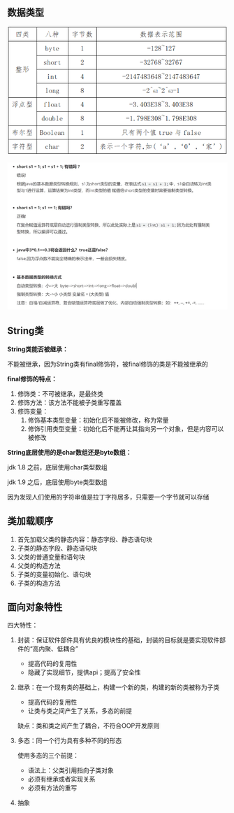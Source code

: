 ## 数据类型

![img](./Java%E5%9F%BA%E7%A1%80.assets/419f2543c98844659aa6f0a66ac7b88c.png)

![image-20230625151822640](./Java%E5%9F%BA%E7%A1%80.assets/image-20230625151822640.png)

## String类

**String类能否被继承：**

不能被继承，因为String类有final修饰符，被final修饰的类是不能被继承的

**final修饰的特点：**

1. 修饰类：不可被继承，是最终类
2. 修饰方法：该方法不能被子类重写覆盖
3. 修饰变量：
   1. 修饰基本类型变量：初始化后不能被修改，称为常量
   2. 修饰引用类型变量：初始化后不能再让其指向另一个对象，但是内容可以被修改

**String底层使用的是char数组还是byte数组：**

jdk 1.8 之前，底层使用char类型数组

jdk 1.9 之后，底层使用byte类型数组

因为发现人们使用的字符串值是拉丁字符居多，只需要一个字节就可以存储

## 类加载顺序

1. 首先加载父类的静态内容：静态字段、静态语句块
2. 子类的静态字段、静态语句块
3. 父类的普通变量和语句块
4. 父类的构造方法
5. 子类的变量初始化、语句块
6. 子类的构造方法

## 面向对象特性

四大特性：

1. 封装：保证软件部件具有优良的模块性的基础，封装的目标就是要实现软件部件的“高内聚、低耦合”

   - 提高代码的复用性
   - 隐藏了实现细节，提供api；提高了安全性

2. 继承：在一个现有类的基础上，构建一个新的类，构建的新的类被称为子类

   - 提高代码的复用性
   - 让类与类之间产生了关系，多态的前提

   缺点：类和类之间产生了耦合，不符合OOP开发原则

3. 多态：同一个行为具有多种不同的形态

   使用多态的三个前提：

   - 语法上：父类引用指向子类对象
   - 必须有继承或者实现关系
   - 必须有方法的重写

4. 抽象